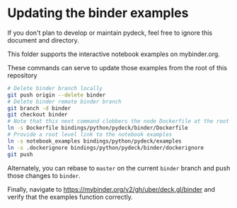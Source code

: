 # Updating the binder examples

If you don't plan to develop or maintain pydeck, feel free to ignore this document and directory.

This folder supports the interactive notebook examples on mybinder.org.

These commands can serve to update those examples from the root of this repository

```bash
# Delete binder branch locally
git push origin --delete binder
# Delete binder remote binder branch
git branch -d binder
git checkout binder
# Note that this next command clobbers the node Dockerfile at the root
ln -s Dockerfile bindings/python/pydeck/binder/Dockerfile
# Provide a root level link to the notebook examples
ln -s notebook_examples bindings/python/pydeck/examples
ln -s .dockerignore bindings/python/pydeck/binder/dockerignore
git push
```

Alternately, you can rebase to `master` on the current `binder` branch and push those changes to `binder`.

Finally, navigate to https://mybinder.org/v2/gh/uber/deck.gl/binder and verify that the examples function correctly.
